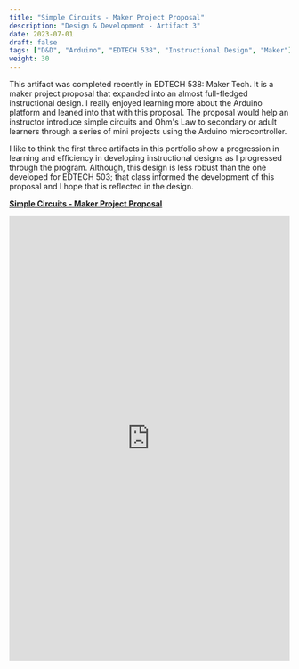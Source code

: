 ```yaml
---
title: "Simple Circuits - Maker Project Proposal"
description: "Design & Development - Artifact 3"
date: 2023-07-01
draft: false
tags: ["D&D", "Arduino", "EDTECH 538", "Instructional Design", "Maker"]
weight: 30
---
```

This artifact was completed recently in EDTECH 538: Maker Tech.  It is a maker project proposal that expanded into an almost full-fledged instructional design.  I really enjoyed learning more about the Arduino platform and leaned into that with this proposal. The proposal would help an instructor introduce simple circuits and Ohm's Law to secondary or adult learners through a series of mini projects using the Arduino microcontroller.

I like to think the first three artifacts in this portfolio show a progression in learning and efficiency in developing instructional designs as I progressed through the program.  Although, this design is less robust than the one developed for EDTECH 503; that class informed the development of this proposal and I hope that is reflected in the design.

**[Simple Circuits - Maker Project Proposal](https://docs.google.com/document/d/1bFjoCCxGs849b87OtL7BdgAY6Qk8bupAH4GwhgUtrko/preview)**

<p><iframe src="https://docs.google.com/document/d/1bFjoCCxGs849b87OtL7BdgAY6Qk8bupAH4GwhgUtrko/preview" frameborder="0" width="100%" height="800" allowfullscreen="true" mozallowfullscreen="true" webkitallowfullscreen="true"></iframe></p>
